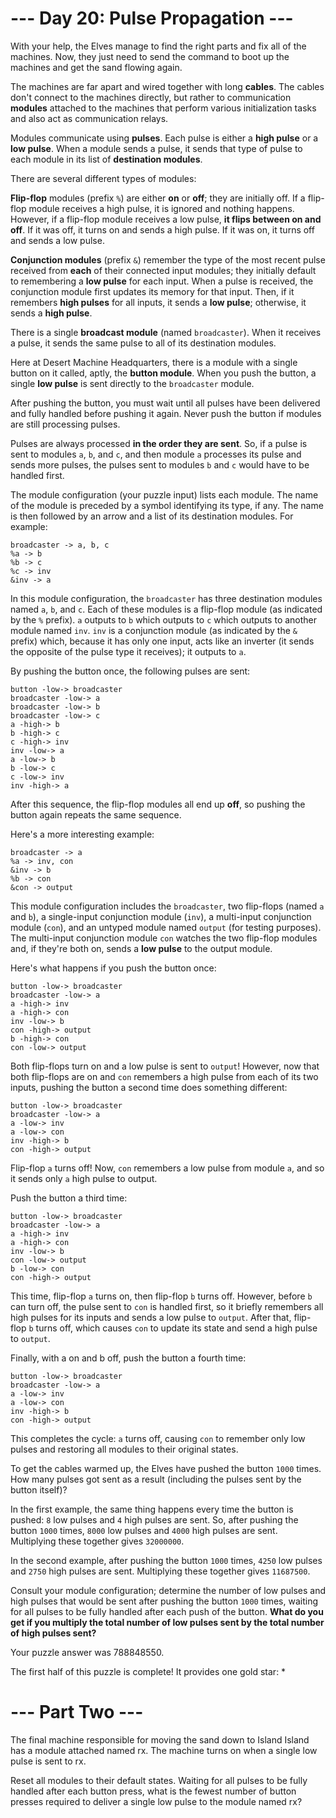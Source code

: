 # --- Day 20: Pulse Propagation ---

With your help, the Elves manage to find the right parts and fix all of the machines. Now, they just need to send the command to boot up the machines and get the sand flowing again.

The machines are far apart and wired together with long **cables**. The cables don't connect to the machines directly, but rather to communication **modules** attached to the machines that perform various initialization tasks and also act as communication relays.

Modules communicate using **pulses**. Each pulse is either a **high pulse** or a **low pulse**. When a module sends a pulse, it sends that type of pulse to each module in its list of **destination modules**.

There are several different types of modules:

**Flip-flop** modules (prefix `%`) are either **on** or **off**; they are initially off. If a flip-flop module receives a high pulse, it is ignored and nothing happens. However, if a flip-flop module receives a low pulse, **it flips between on and off**. If it was off, it turns on and sends a high pulse. If it was on, it turns off and sends a low pulse.

**Conjunction modules** (prefix `&`) remember the type of the most recent pulse received from **each** of their connected input modules; they initially default to remembering a **low pulse** for each input. When a pulse is received, the conjunction module first updates its memory for that input. Then, if it remembers **high pulses** for all inputs, it sends a **low pulse**; otherwise, it sends a **high pulse**.

There is a single **broadcast module** (named `broadcaster`). When it receives a pulse, it sends the same pulse to all of its destination modules.

Here at Desert Machine Headquarters, there is a module with a single button on it called, aptly, the **button module**. When you push the button, a single **low pulse** is sent directly to the `broadcaster` module.

After pushing the button, you must wait until all pulses have been delivered and fully handled before pushing it again. Never push the button if modules are still processing pulses.

Pulses are always processed **in the order they are sent**. So, if a pulse is sent to modules `a`, `b`, and `c`, and then module `a` processes its pulse and sends more pulses, the pulses sent to modules `b` and `c` would have to be handled first.

The module configuration (your puzzle input) lists each module. The name of the module is preceded by a symbol identifying its type, if any. The name is then followed by an arrow and a list of its destination modules. For example:

```
broadcaster -> a, b, c
%a -> b
%b -> c
%c -> inv
&inv -> a
```

In this module configuration, the `broadcaster` has three destination modules named `a`, `b`, and `c`. Each of these modules is a flip-flop module (as indicated by the `%` prefix). `a` outputs to `b` which outputs to `c` which outputs to another module named `inv`. `inv` is a conjunction module (as indicated by the `&` prefix) which, because it has only one input, acts like an inverter (it sends the opposite of the pulse type it receives); it outputs to `a`.

By pushing the button once, the following pulses are sent:

```
button -low-> broadcaster
broadcaster -low-> a
broadcaster -low-> b
broadcaster -low-> c
a -high-> b
b -high-> c
c -high-> inv
inv -low-> a
a -low-> b
b -low-> c
c -low-> inv
inv -high-> a
```

After this sequence, the flip-flop modules all end up **off**, so pushing the button again repeats the same sequence.

Here's a more interesting example:

```
broadcaster -> a
%a -> inv, con
&inv -> b
%b -> con
&con -> output
```

This module configuration includes the `broadcaster`, two flip-flops (named `a` and `b`), a single-input conjunction module (`inv`), a multi-input conjunction module (`con`), and an untyped module named `output` (for testing purposes). The multi-input conjunction module `con` watches the two flip-flop modules and, if they're both on, sends a **low pulse** to the output module.

Here's what happens if you push the button once:

```
button -low-> broadcaster
broadcaster -low-> a
a -high-> inv
a -high-> con
inv -low-> b
con -high-> output
b -high-> con
con -low-> output
```

Both flip-flops turn on and a low pulse is sent to `output`! However, now that both flip-flops are on and `con` remembers a high pulse from each of its two inputs, pushing the button a second time does something different:

```
button -low-> broadcaster
broadcaster -low-> a
a -low-> inv
a -low-> con
inv -high-> b
con -high-> output
```

Flip-flop `a` turns off! Now, `con` remembers a low pulse from module `a`, and so it sends only `a` high pulse to output.

Push the button a third time:

```
button -low-> broadcaster
broadcaster -low-> a
a -high-> inv
a -high-> con
inv -low-> b
con -low-> output
b -low-> con
con -high-> output
```

This time, flip-flop `a` turns on, then flip-flop `b` turns off. However, before `b` can turn off, the pulse sent to `con` is handled first, so it briefly remembers all high pulses for its inputs and sends a low pulse to `output`. After that, flip-flop `b` turns off, which causes `con` to update its state and send a high pulse to `output`.

Finally, with a on and b off, push the button a fourth time:

```
button -low-> broadcaster
broadcaster -low-> a
a -low-> inv
a -low-> con
inv -high-> b
con -high-> output
```

This completes the cycle: `a` turns off, causing `con` to remember only low pulses and restoring all modules to their original states.

To get the cables warmed up, the Elves have pushed the button `1000` times. How many pulses got sent as a result (including the pulses sent by the button itself)?

In the first example, the same thing happens every time the button is pushed: `8` low pulses and `4` high pulses are sent. So, after pushing the button `1000` times, `8000` low pulses and `4000` high pulses are sent. Multiplying these together gives `32000000`.

In the second example, after pushing the button `1000` times, `4250` low pulses and `2750` high pulses are sent. Multiplying these together gives `11687500`.

Consult your module configuration; determine the number of low pulses and high pulses that would be sent after pushing the button `1000` times, waiting for all pulses to be fully handled after each push of the button. **What do you get if you multiply the total number of low pulses sent by the total number of high pulses sent?**

Your puzzle answer was 788848550.

The first half of this puzzle is complete! It provides one gold star: *

# --- Part Two ---

The final machine responsible for moving the sand down to Island Island has a module attached named rx. The machine turns on when a single low pulse is sent to rx.

Reset all modules to their default states. Waiting for all pulses to be fully handled after each button press, what is the fewest number of button presses required to deliver a single low pulse to the module named rx?

